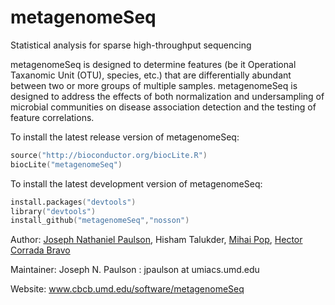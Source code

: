 metagenomeSeq
=============

Statistical analysis for sparse high-throughput sequencing

metagenomeSeq is designed to determine features (be it Operational Taxanomic Unit (OTU), species, etc.) 
that are differentially abundant between two or more groups of multiple samples. metagenomeSeq is designed 
to address the effects of both normalization and undersampling of microbial communities on disease 
association detection and the testing of feature correlations.

To install the latest release version of metagenomeSeq:
```S
source("http://bioconductor.org/biocLite.R")
biocLite("metagenomeSeq")
```

To install the latest development version of metagenomeSeq:
```S
install.packages("devtools")
library("devtools")
install_github("metagenomeSeq","nosson")
```

Author: [Joseph Nathaniel Paulson](http://www.cbcb.umd.edu/~jpaulson), Hisham Talukder, [Mihai Pop](http://www.cbcb.umd.edu/~mpop), [Hector Corrada Bravo](http://www.cbcb.umd.edu/~hcorrada)

Maintainer: Joseph N. Paulson : jpaulson at umiacs.umd.edu

Website: www.cbcb.umd.edu/software/metagenomeSeq
